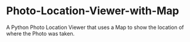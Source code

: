 # Photo-Location-Viewer-with-Map
A Python Photo Location Viewer that uses a Map to show the location of where the Photo was taken. 
